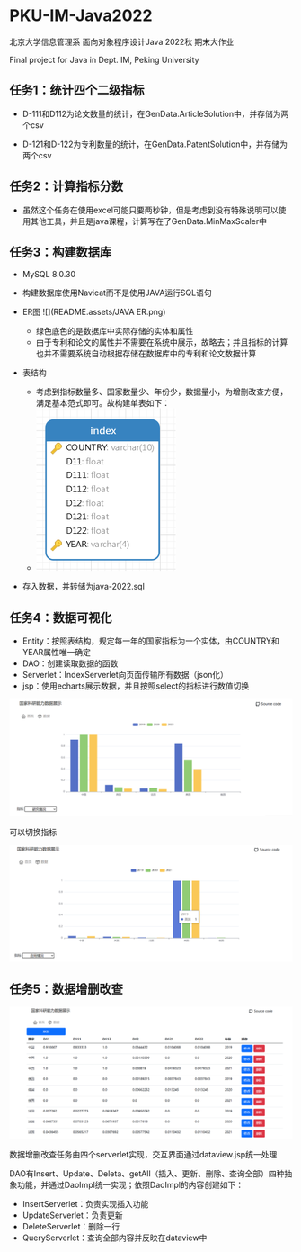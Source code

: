 # PKU-IM-Java2022
北京大学信息管理系 面向对象程序设计Java 2022秋 期末大作业

Final project for Java in Dept. IM, Peking University

## 任务1：统计四个二级指标

- D-111和D112为论文数量的统计，在GenData.ArticleSolution中，并存储为两个csv

- D-121和D-122为专利数量的统计，在GenData.PatentSolution中，并存储为两个csv

## 任务2：计算指标分数

- 虽然这个任务在使用excel可能只要两秒钟，但是考虑到没有特殊说明可以使用其他工具，并且是java课程，计算写在了GenData.MinMaxScaler中

## 任务3：构建数据库

- MySQL 8.0.30
- 构建数据库使用Navicat而不是使用JAVA运行SQL语句
- ER图
  ![](README.assets/JAVA ER.png)
  - 绿色底色的是数据库中实际存储的实体和属性
  - 由于专利和论文的属性并不需要在系统中展示，故略去；并且指标的计算也并不需要系统自动根据存储在数据库中的专利和论文数据计算
- 表结构
  - 考虑到指标数量多、国家数量少、年份少，数据量小，为增删改查方便，满足基本范式即可。故构建单表如下：
  - ![image-20230112141610618](README.assets/image-20230112141610618.png)

- 存入数据，并转储为java-2022.sql

## 任务4：数据可视化

- Entity：按照表结构，规定每一年的国家指标为一个实体，由COUNTRY和YEAR属性唯一确定
- DAO：创建读取数据的函数
- Serverlet：IndexServerlet向页面传输所有数据（json化）
- jsp：使用echarts展示数据，并且按照select的指标进行数值切换

![image-20230114115754125](README.assets/image-20230114115754125.png)

可以切换指标

![image-20230114115823685](README.assets/image-20230114115823685.png)

## 任务5：数据增删改查

![image-20230114184112403](README.assets/image-20230114184112403.png)

数据增删改查任务由四个serverlet实现，交互界面通过dataview.jsp统一处理

DAO有Insert、Update、Deleta、getAll（插入、更新、删除、查询全部）四种抽象功能，并通过DaoImpl统一实现；依照DaoImpl的内容创建如下：

- InsertServerlet：负责实现插入功能
- UpdateServerlet：负责更新
- DeleteServerlet：删除一行
- QueryServerlet：查询全部内容并反映在dataview中
